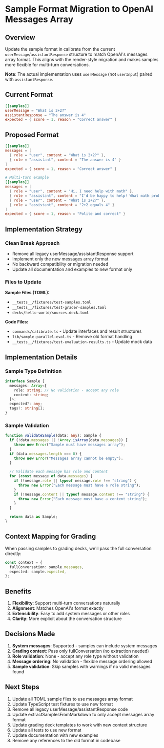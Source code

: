 # Sample Format Migration to OpenAI Messages Array

## Overview

Update the sample format in calibrate from the current
`userMessage`/`assistantResponse` structure to match OpenAI's messages array
format. This aligns with the render-style migration and makes samples more
flexible for multi-turn conversations.

**Note**: The actual implementation uses `userMessage` (not `userInput`) paired
with `assistantResponse`.

## Current Format

```toml
[[samples]]
userMessage = "What is 2+2?"
assistantResponse = "The answer is 4"
expected = { score = 1, reason = "Correct answer" }
```

## Proposed Format

```toml
[[samples]]
messages = [
  { role = "user", content = "What is 2+2?" },
  { role = "assistant", content = "The answer is 4" }
]
expected = { score = 1, reason = "Correct answer" }

# Multi-turn example
[[samples]]
messages = [
  { role = "user", content = "Hi, I need help with math" },
  { role = "assistant", content = "I'd be happy to help! What math problem are you working on?" },
  { role = "user", content = "What is 2+2?" },
  { role = "assistant", content = "2+2 equals 4" }
]
expected = { score = 1, reason = "Polite and correct" }
```

## Implementation Strategy

### Clean Break Approach

- Remove all legacy userMessage/assistantResponse support
- Implement only the new messages array format
- No backward compatibility or migration needed
- Update all documentation and examples to new format only

### Files to Update

**Sample Files (TOML):**

- `__tests__/fixtures/test-samples.toml`
- `__tests__/fixtures/test-grader-samples.toml`
- `decks/hello-world/sources.deck.toml`

**Code Files:**

- `commands/calibrate.ts` - Update interfaces and result structures
- `lib/sample-parallel-eval.ts` - Remove old format handling
- `__tests__/fixtures/test-evaluation-results.ts` - Update mock data

## Implementation Details

### Sample Type Definition

```typescript
interface Sample {
  messages: Array<{
    role: string; // No validation - accept any role
    content: string;
  }>;
  expected?: any;
  tags?: string[];
}
```

### Sample Validation

```typescript
function validateSample(data: any): Sample {
  if (!data.messages || !Array.isArray(data.messages)) {
    throw new Error("Sample must have messages array");
  }
  if (data.messages.length === 0) {
    throw new Error("Messages array cannot be empty");
  }

  // Validate each message has role and content
  for (const message of data.messages) {
    if (!message.role || typeof message.role !== "string") {
      throw new Error("Each message must have a role string");
    }
    if (!message.content || typeof message.content !== "string") {
      throw new Error("Each message must have a content string");
    }
  }

  return data as Sample;
}
```

## Context Mapping for Grading

When passing samples to grading decks, we'll pass the full conversation
directly:

```typescript
const context = {
  fullConversation: sample.messages,
  expected: sample.expected,
};
```

## Benefits

1. **Flexibility**: Support multi-turn conversations naturally
2. **Alignment**: Matches OpenAI's format exactly
3. **Extensibility**: Easy to add system messages or other roles
4. **Clarity**: More explicit about the conversation structure

## Decisions Made

1. **System messages**: Supported - samples can include system messages
2. **Grading context**: Pass only fullConversation (no extraction needed)
3. **Role validation**: None - accept any role type without validation
4. **Message ordering**: No validation - flexible message ordering allowed
5. **Sample validation**: Skip samples with warnings if no valid messages found

## Next Steps

1. Update all TOML sample files to use messages array format
2. Update TypeScript test fixtures to use new format
3. Remove all legacy userMessage/assistantResponse code
4. Update extractSamplesFromMarkdown to only accept messages array format
5. Update grading deck templates to work with new context structure
6. Update all tests to use new format
7. Update documentation with new examples
8. Remove any references to the old format in codebase
